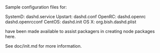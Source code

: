 Sample configuration files for:

SystemD: dashd.service
Upstart: dashd.conf
OpenRC:  dashd.openrc
         dashd.openrcconf
CentOS:  dashd.init
OS X:    org.bish.dashd.plist

have been made available to assist packagers in creating node packages here.

See doc/init.md for more information.
